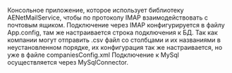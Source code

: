 Консольное приложение, которое использует библиотеку AENetMailService, чтобы по протоколу IMAP взаимодействовать с почтовым ящиком.
Подключение через IMAP конфигурируется в файлу App.config, там же настраивается строка подключения к БД.
Так как компании могут отправить .csv файл со столбцами и их названиями в неустановленном порядке, их конфигурация так же настраивается, но уже в файле companiesConfig.xml
Подключение к MySql осуществляется через MySqlConnector.
